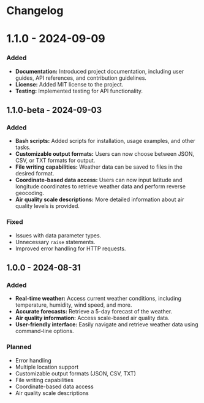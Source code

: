 # Changelog

# 1.1.0 - 2024-09-09

### Added

- **Documentation:** Introduced project documentation, including user guides, API references, and contribution guidelines.
- **License:** Added MIT license to the project.
- **Testing:** Implemented testing for API functionality.

## 1.1.0-beta - 2024-09-03

### Added

- **Bash scripts:** Added scripts for installation, usage examples, and other tasks.
- **Customizable output formats:** Users can now choose between JSON, CSV, or TXT formats for output.
- **File writing capabilities:** Weather data can be saved to files in the desired format.
- **Coordinate-based data access:** Users can now input latitude and longitude coordinates to retrieve weather data and perform reverse geocoding.
- **Air quality scale descriptions:** More detailed information about air quality levels is provided.

### Fixed

- Issues with data parameter types.
- Unnecessary `raise` statements.
- Improved error handling for HTTP requests.

## 1.0.0 - 2024-08-31

### Added

- **Real-time weather:** Access current weather conditions, including temperature, humidity, wind speed, and more.
- **Accurate forecasts:** Retrieve a 5-day forecast of the weather.
- **Air quality information:** Access scale-based air quality data.
- **User-friendly interface:** Easily navigate and retrieve weather data using command-line options.

### Planned

- Error handling
- Multiple location support
- Customizable output formats (JSON, CSV, TXT)
- File writing capabilities
- Coordinate-based data access
- Air quality scale descriptions

